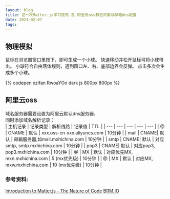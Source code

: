 ```yaml
---
layout: blog
title: 记一次Matter.js学习使用 及 阿里云oss静态页面与邮箱dns配置
date: 2021-02-07 
tags:
---
```

## 物理模拟  
鼠标在浏览器窗口里按下，即可生成一个小球。 快速移动并松开鼠标可将小球甩出。 小球符合自由落体规则，遇到窗口左、右、底部边界会反弹。 点击多次会生成多个小球。 

{% codepen xzifan RwoaYOo dark js 800px 800px %} 

## 阿里云oss
域名服务器需要设置为阿里云默认dns服务器，   
同时添加域名解析记录：  
| 主机记录 | 记录类型 | 解析线路 | 记录值 | TTL   |
| --- | --- | --- | --- | --- |
| @ | CNAME | 默认 | xxx.oss-cn-xxx.aliyuncs.com | 10分钟  |
| mail | CNAME| 默认 | 邮箱服务器,如mail.mxhichina.com | 10分钟  |
| smtp | CNAME| 默认 | 对应smtp, smtp.mxhichina.com | 10分钟  |
| pop3 | CNAME| 默认 | 对应pop3, pop3.mxhichina.com | 10分钟  |
| @	| MX	| 默认 | 对应优先MX, mxn.mxhichina.com \| 5 (mx优先级) | 10分钟 |
| @	| MX	| 默认 | 对应MX, mxw.mxhichina.com \| 10 (mx优先级) | 10分钟    |

### 参考资料:  
[Introduction to Matter.js - The Nature of Code](https://www.youtube.com/watch?v=urR596FsU68&ab_channel=TheCodingTrain)
[BRM.IO](https://brm.io/matter-js/)